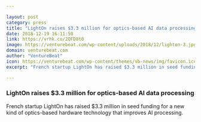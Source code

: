 ```yaml
---

layout: post
category: press
title: "LightOn raises $3.3 million for optics-based AI data processing"
date: 2018-12-19 16:11:50
link: https://vrhk.co/2QFD8t0
image: https://venturebeat.com/wp-content/uploads/2018/12/lighton-3.jpg?fit=1005%2C470&strip=all
domain: venturebeat.com
author: "VentureBeat"
icon: https://venturebeat.com/wp-content/themes/vb-news/img/favicon.ico
excerpt: "French startup LightOn has raised $3.3 million in seed funding for a new kind of optics-based hardware technology that improves AI processing."

---
```


### LightOn raises $3.3 million for optics-based AI data processing

French startup LightOn has raised $3.3 million in seed funding for a new kind of optics-based hardware technology that improves AI processing.